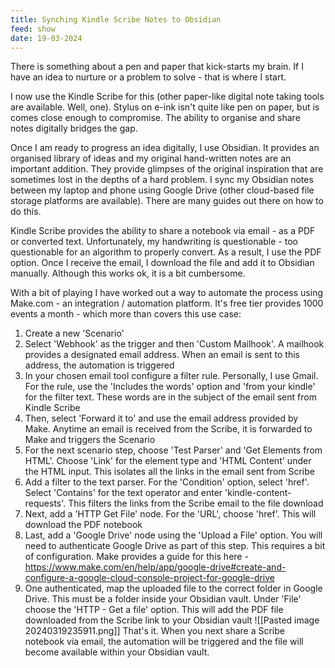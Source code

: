 ```yaml
---
title: Synching Kindle Scribe Notes to Obsidian
feed: show
date: 19-03-2024
---
```

There is something about a pen and paper that kick-starts my brain. If I have an idea to nurture or a problem to solve - that is where I start. 

I now use the Kindle Scribe for this (other paper-like digital note taking tools are available. Well, one). Stylus on e-ink isn't quite like pen on paper, but is comes close enough to compromise. The ability to organise and share notes digitally bridges the gap.

Once I am ready to progress an idea digitally, I use Obsidian. It provides an organised library of ideas and my original hand-written notes are an important addition. They provide glimpses of the original inspiration that are sometimes lost in the depths of a hard problem. I sync my Obsidian notes between my laptop and phone using Google Drive (other cloud-based file storage platforms are available). There are many guides out there on how to do this.

Kindle Scribe provides the ability to share a notebook via email - as a PDF or converted text. Unfortunately, my handwriting is questionable - too questionable for an algorithm to properly convert. As a result, I use the PDF option. Once I receive the email, I download the file and add it to Obsidian manually. Although this works ok, it is a bit cumbersome. 

With a bit of playing I have worked out a way to automate the process using Make.com - an integration / automation platform. It's free tier provides 1000 events a month - which more than covers this use case:
1. Create a new 'Scenario'
2. Select 'Webhook' as the trigger and then 'Custom Mailhook'. A mailhook provides a designated email address. When an email is sent to this address, the automation is triggered
3. In your chosen email tool configure a filter rule. Personally, I use Gmail. For the rule, use the 'Includes the words' option and 'from your kindle' for the filter text. These words are in the subject of the email sent from Kindle Scribe
4. Then, select 'Forward it to' and use the email address provided by Make. Anytime an email is received from the Scribe, it is forwarded to Make and  triggers the Scenario
5. For the next scenario step, choose 'Test Parser' and 'Get Elements from HTML'. Choose 'Link' for the element type and 'HTML Content' under the HTML input. This isolates all the links in the email sent from Scribe
6. Add a filter to the text parser. For the 'Condition' option, select 'href'. Select 'Contains' for the text operator and enter 'kindle-content-requests'. This filters the links from the Scribe email to the file download
7. Next, add a 'HTTP Get File' node. For the 'URL', choose 'href'. This will download the PDF notebook
8. Last, add a 'Google Drive' node using the 'Upload a File' option. You will need to authenticate Google Drive as part of this step. This requires a bit of configuration. Make provides a guide for this here - https://www.make.com/en/help/app/google-drive#create-and-configure-a-google-cloud-console-project-for-google-drive
9. One authenticated, map the uploaded file to the correct folder in Google Drive. This must be a folder inside your Obsidian vault. Under 'File' choose the 'HTTP - Get a file' option. This will add the PDF file downloaded from the Scribe link to your Obsidian vault
![[Pasted image 20240319235911.png]]
That's it. When you next share a Scribe notebook via email, the automation will be triggered and the file will become available within your Obsidian vault.





